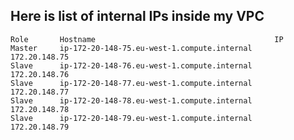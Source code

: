 ## Here is list of internal IPs inside my VPC

    Role       Hostname                                        IP         
    Master     ip-172-20-148-75.eu-west-1.compute.internal     172.20.148.75       
    Slave      ip-172-20-148-76.eu-west-1.compute.internal     172.20.148.76      
    Slave      ip-172-20-148-77.eu-west-1.compute.internal     172.20.148.77      
    Slave      ip-172-20-148-78.eu-west-1.compute.internal     172.20.148.78      
    Slave      ip-172-20-148-79.eu-west-1.compute.internal     172.20.148.79       

